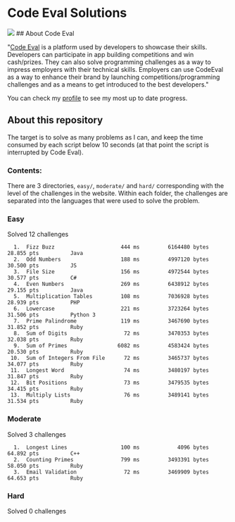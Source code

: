 # Code Eval Solutions
<img src="http://tech.co/wp-content/uploads/2012/06/codeEval.jpg"/>
## About Code Eval

"[Code Eval](https://www.codeeval.com) is a platform used by developers to showcase their skills. Developers can participate in app building competitions and win cash/prizes. They can also solve programming challenges as a way to impress employers with their technical skills. Employers can use CodeEval as a way to enhance their brand by launching competitions/programming challenges and as a means to get introduced to the best developers."

You can check my [profile](https://www.codeeval.com/profile/josejlm2/) to see my most up to date progress. 


## About this repository

The target is to solve as many problems as I can, and keep the time
consumed by each script below 10 seconds (at that point the script is
interrupted by Code Eval).

### Contents:

There are 3 directories, `easy/`, `moderate/` and `hard/` corresponding
with the level of the challenges in the website. Within each folder, the 
challenges are separated into the languages that were used to solve the 
problem. 


### Easy

Solved 12 challenges

      1.  Fizz Buzz                     444 ms         6164480 bytes            28.855 pts          Java
      2.  Odd Numbers                   188 ms         4997120 bytes            30.500 pts          JS
      3.  File Size                     156 ms         4972544 bytes            30.577 pts          C#
      4.  Even Numbers                  269 ms         6438912 bytes            29.155 pts          Java
      5.  Multiplication Tables         108 ms         7036928 bytes            28.939 pts          PHP
      6.  Lowercase                     221 ms         3723264 bytes            31.506 pts          Python 3
      7.  Prime Palindrome              119 ms         3467690 bytes            31.852 pts          Ruby
      8.  Sum of Digits                  72 ms         3470353 bytes            32.038 pts          Ruby
      9.  Sum of Primes                6082 ms         4583424 bytes            20.530 pts          Ruby
     10.  Sum of Integers From File      72 ms         3465737 bytes            34.077 pts          Ruby
     11.  Longest Word                   74 ms         3480197 bytes            31.847 pts          Ruby
     12.  Bit Positions                  73 ms         3479535 bytes            34.415 pts          Ruby
     13.  Multiply Lists                 76 ms         3489141 bytes            31.534 pts          Ruby
 
     
### Moderate

Solved 3 challenges

      1.  Longest Lines                 100 ms            4096 bytes            64.892 pts          C++
      2.  Counting Primes               799 ms         3493391 bytes            58.050 pts          Ruby
      3.  Email Validation               72 ms         3469909 bytes            64.653 pts          Ruby

### Hard

Solved 0 challenges
